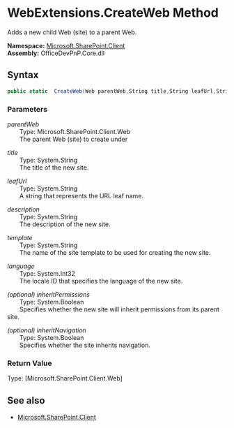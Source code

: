 # WebExtensions.CreateWeb Method  
Adds a new child Web (site) to a parent Web.  

**Namespace:** [Microsoft.SharePoint.Client](Microsoft.SharePoint.Client.md)  
**Assembly:** OfficeDevPnP.Core.dll  
## Syntax
```C#
public static  CreateWeb(Web parentWeb,String title,String leafUrl,String description,String template,Int32 language,Boolean inheritPermissions,Boolean inheritNavigation)
```
### Parameters
*parentWeb*  
&emsp;&emsp;Type: Microsoft.SharePoint.Client.Web  
&emsp;&emsp;The parent Web (site) to create under  
  
*title*  
&emsp;&emsp;Type: System.String  
&emsp;&emsp;The title of the new site.   
  
*leafUrl*  
&emsp;&emsp;Type: System.String  
&emsp;&emsp;A string that represents the URL leaf name.  
  
*description*  
&emsp;&emsp;Type: System.String  
&emsp;&emsp;The description of the new site.   
  
*template*  
&emsp;&emsp;Type: System.String  
&emsp;&emsp;The name of the site template to be used for creating the new site.   
  
*language*  
&emsp;&emsp;Type: System.Int32  
&emsp;&emsp;The locale ID that specifies the language of the new site.   
  
*(optional) inheritPermissions*  
&emsp;&emsp;Type: System.Boolean  
&emsp;&emsp;Specifies whether the new site will inherit permissions from its parent site.  
  
*(optional) inheritNavigation*  
&emsp;&emsp;Type: System.Boolean  
&emsp;&emsp;Specifies whether the site inherits navigation.  
  
### Return Value
Type: [Microsoft.SharePoint.Client.Web]  

## See also
- [Microsoft.SharePoint.Client](Microsoft.SharePoint.Client.md)

